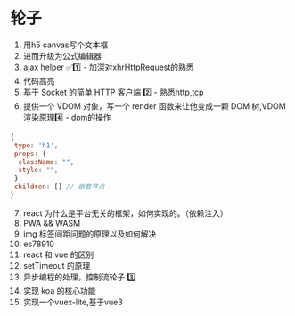# 轮子
1. 用h5 canvas写个文本框
2. 进而升级为公式编辑器
3. ajax helper ✅1️⃣ - 加深对xhrHttpRequest的熟悉
4. 代码高亮
5. 基于 Socket 的简单 HTTP 客户端 2️⃣ - 熟悉http,tcp
6. 提供一个 VDOM 对象，写一个 render 函数来让他变成一颗 DOM 树,VDOM 渲染原理4️⃣ - dom的操作

```js
{
 type: 'h1',
 props: {
  className: "",
  style: "",
 },
 children: [] // 嵌套节点
}
```

7. react 为什么是平台无关的框架，如何实现的。（依赖注入）
8. PWA && WASM
9.  img 标签间距问题的原理以及如何解决
10. es78910
11. react 和 vue 的区别
12. setTimeout 的原理
12. 异步编程的处理，控制流轮子 3️⃣
13. 实现 koa 的核心功能 
14. 实现一个vuex-lite,基于vue3